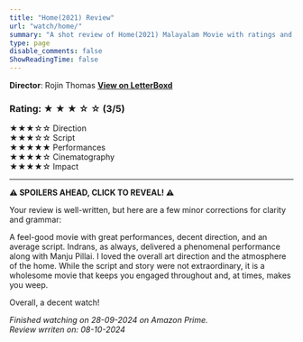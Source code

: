```yaml
---
title: "Home(2021) Review"
url: "watch/home/"
summary: "A shot review of Home(2021) Malayalam Movie with ratings and a quick take."
type: page
disable_comments: false
ShowReadingTime: false
---
```


**Director**: Rojin Thomas
[**View on LetterBoxd**](https://letterboxd.com/film/home-2021-3/)  


### Rating: ★ ★ ★ ☆ ☆ (3/5)

★★★☆☆ Direction  
★★★☆☆ Script  
★★★★★ Performances  
★★★★☆ Cinematography  
★★★★☆ Impact  

---

**⚠️ SPOILERS AHEAD, CLICK TO REVEAL! ⚠️**


Your review is well-written, but here are a few minor corrections for clarity and grammar:

A feel-good movie with great performances, decent direction, and an average script. Indrans, as always, delivered a phenomenal performance along with Manju Pillai. I loved the overall art direction and the atmosphere of the home. While the script and story were not extraordinary, it is a wholesome movie that keeps you engaged throughout and, at times, makes you weep.

Overall, a decent watch!

*Finished watching on 28-09-2024 on Amazon Prime.*  
*Review wrriten on: 08-10-2024*